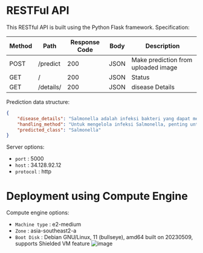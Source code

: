 # RESTFul API

This RESTful API is built using the Python Flask framework. 
Specification:

| Method | Path          | Response Code | Body | Description         |
| ------ |---------------| ------------- | ---- |---------------------|
| POST   | /predict     | 200 | JSON | Make prediction from uploaded image |
| GET    | /    | 200 | JSON | Status   |
| GET | /details/<disease>| 200 | JSON | disease Details     |

Prediction data structure:

```json
{
    "disease_details": "Salmonella adalah infeksi bakteri yang dapat mempengaruhi unggas maupun ternak. Penyakit ini dapat menyebabkan diare, dehidrasi, dan dalam kasus yang parah, kematian.",
    "handling_method": "Untuk mengelola infeksi Salmonella, penting untuk menjaga kebersihan yang baik, menyediakan air minum yang bersih, dan menerapkan langkah biosekuriti. Pemberian antibiotik yang sesuai mungkin diperlukan setelah berkonsultasi dengan dokter hewan.",
    "predicted_class": "Salmonella"
}
```
Server options:
 - `port`     : 5000
 - `host`     : 34.128.92.12
 - `protocol` : http


# Deployment using Compute Engine
Compute engine options:
- `Machine type` : e2-medium
- `Zone`         : asia-southeast2-a
- `Boot Disk`    : Debian GNU/Linux, 11 (bullseye), amd64 built on 20230509, supports Shielded VM feature
![image](https://github.com/TernakKu/TernakKu-Bangkit-2023-Product-Capstone/assets/134289835/12df73c6-3d8b-4ca0-bd4b-9ba095ef4536)


